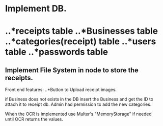 <H1>Implement DB.<H1>
..*receipts table
..*Businesses table
..*categories(receipt) table
..*users table
..*passwords table


<H2>Implement File System in node to store the receipts.</H2>
Front end features:
..*Button to Upload receipt images.

if Business does not exists in the DB insert the Business and get the ID to attach it to receipt db.
Admin had permission to add the new categories.


When the OCR is implemented
use Multer's "MemoryStorage" if needed until OCR returns the values.
